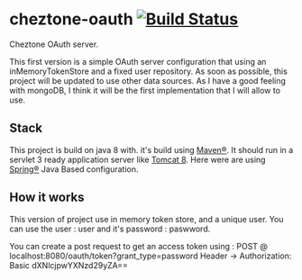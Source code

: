 # cheztone-oauth [![Build Status](https://travis-ci.org/ChezTone/cheztone-oauth.svg?branch=master)](https://travis-ci.org/ChezTone/cheztone-oauth)

Cheztone OAuth server. 

This first version is a simple OAuth server configuration that using an inMemoryTokenStore and a fixed user repository.
As soon as possible, this project will be updated to use other data sources. As I have a good feeling with mongoDB, I think it will be the first implementation that I will allow to use.

## Stack

This project is build on java 8 with. it's build using [Maven®](https://maven.apache.org/).
It should run in a servlet 3 ready application server like [Tomcat 8](https://tomcat.apache.org/). 
Here were are using [Spring®](https://projects.spring.io/spring-framework/) Java Based configuration.

## How it works

This version of project use in memory token store, and a unique user.
You can use the user : user and it's password : paswword.

You can create a post request to get an access token using :
 POST @ localhost:8080/oauth/token?grant_type=password 
 Header -> Authorization: Basic dXNlcjpwYXNzd29yZA==
